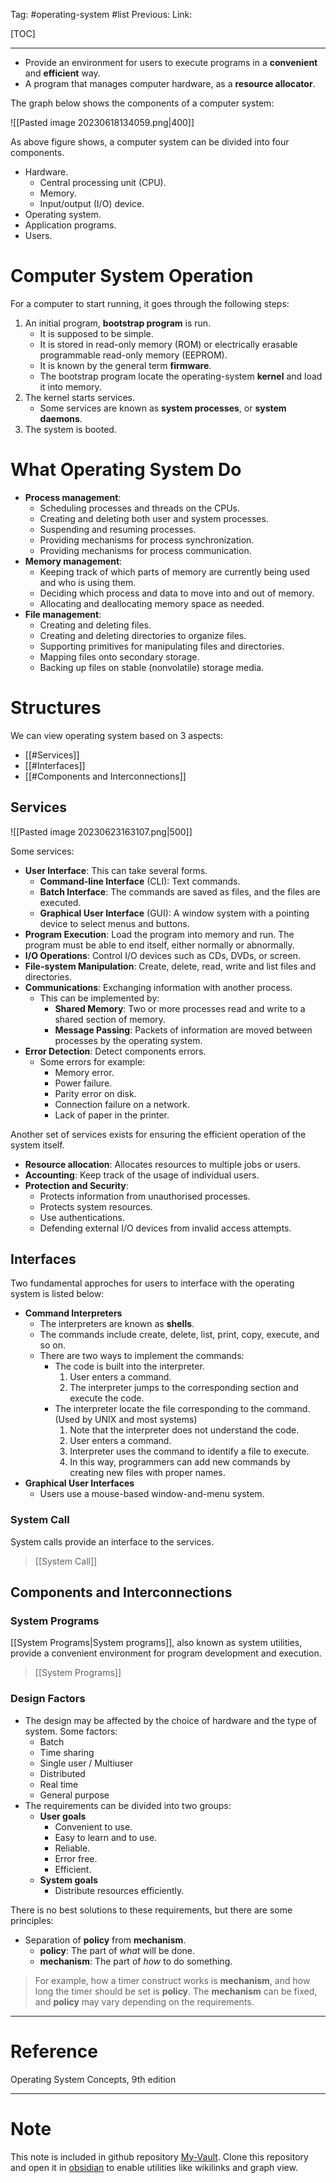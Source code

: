 Tag: #operating-system #list 
Previous: 
Link: 

[TOC]

---

- Provide an environment for users to execute programs in a **convenient** and **efficient** way.
- A program that manages computer hardware, as a **resource allocator**.

The graph below shows the components of a computer system:

![[Pasted image 20230618134059.png|400]]

As above figure shows, a computer system can be divided into four components.

- Hardware.
	- Central processing unit (CPU).
	- Memory.
	- Input/output (I/O) device.
- Operating system.
- Application programs.
- Users.

# Computer System Operation

For a computer to start running, it goes through the following steps:

1. An initial program, **bootstrap program** is run.
	- It is supposed to be simple.
	- It is stored in read-only memory (ROM) or electrically erasable programmable read-only memory (EEPROM).
	- It is known by the general term **firmware**.
	- The bootstrap program locate the operating-system **kernel** and load it into memory.
2. The kernel starts services.
	- Some services are known as **system processes**, or **system daemons**.
3. The system is booted.

# What Operating System Do

- **Process management**:
	- Scheduling processes and threads on the CPUs.
	- Creating and deleting both user and system processes.
	- Suspending and resuming processes.
	- Providing mechanisms for process synchronization.
	- Providing mechanisms for process communication.
- **Memory management**:
	- Keeping track of which parts of memory are currently being used and who is using them.
	- Deciding which process and data to move into and out of memory.
	- Allocating and deallocating memory space as needed.
- **File management**:
	- Creating and deleting files.
	- Creating and deleting directories to organize files.
	- Supporting primitives for manipulating files and directories.
	- Mapping files onto secondary storage.
	- Backing up files on stable (nonvolatile) storage media.

# Structures

We can view operating system based on 3 aspects:

- [[#Services]]
- [[#Interfaces]]
- [[#Components and Interconnections]]

## Services

![[Pasted image 20230623163107.png|500]]

Some services:

- **User Interface**: This can take several forms.
	- **Command-line Interface** (CLI): Text commands.
	- **Batch Interface**: The commands are saved as files, and the files are executed.
	- **Graphical User Interface** (GUI): A window system with a pointing device to select menus and buttons.
- **Program Execution**: Load the program into memory and run. The program must be able to end itself, either normally or abnormally.
- **I/O Operations**: Control I/O devices such as CDs, DVDs, or screen.
- **File-system Manipulation**: Create, delete, read, write and list files and directories.
- **Communications**: Exchanging information with another process.
	- This can be implemented by:
		- **Shared Memory**: Two or more processes read and write to a shared section of memory.
		- **Message Passing**: Packets of information are moved between processes by the operating system.
- **Error Detection**: Detect components errors.
	- Some errors for example:
		- Memory error.
		- Power failure.
		- Parity error on disk.
		- Connection failure on a network.
		- Lack of paper in the printer.

Another set of services exists for ensuring the efficient operation of the system itself.

- **Resource allocation**: Allocates resources to multiple jobs or users.
- **Accounting**: Keep track of the usage of individual users.
- **Protection and Security**:
	- Protects information from unauthorised processes.
	- Protects system resources.
	- Use authentications.
	- Defending external I/O devices from invalid access attempts.

## Interfaces

Two fundamental approches for users to interface with the operating system is listed below:

- **Command Interpreters**
	- The interpreters are known as **shells**.
	- The commands include create, delete, list, print, copy, execute, and so on.
	- There are two ways to implement the commands:
		- The code is built into the interpreter. 
			1. User enters a command.
			2. The interpreter jumps to the corresponding section and execute the code.
		- The interpreter locate the file corresponding to the command. (Used by UNIX and most systems)
			1. Note that the interpreter does not understand the code.
			2. User enters a command.
			3. Interpreter uses the command to identify a file to execute.
			4. In this way, programmers can add new commands by creating new files with proper names.
- **Graphical User Interfaces**
	- Users use a mouse-based window-and-menu system.

### System Call

System calls provide an interface to the services.

> [[System Call]]

## Components and Interconnections

### System Programs

[[System Programs|System programs]], also known as system utilities, provide a convenient environment for program development and execution.

> [[System Programs]]

### Design Factors

- The design may be affected by the choice of hardware and the type of system. Some factors:
	- Batch
	- Time sharing
	- Single user / Multiuser
	- Distributed
	- Real time
	- General purpose
- The requirements can be divided into two groups:
	- **User goals**
		- Convenient to use.
		- Easy to learn and to use.
		- Reliable.
		- Error free.
		- Efficient.
	- **System goals**
		- Distribute resources efficiently.

There is no best solutions to these requirements, but there are some principles:

- Separation of **policy** from **mechanism**.
	- **policy**: The part of *what* will be done.
	- **mechanism**: The part of *how* to do something.

> For example, how a timer construct works is **mechanism**, and how long the timer should be set is **policy**.
> The **mechanism** can be fixed, and **policy** may vary depending on the requirements.

---

# Reference

Operating System Concepts, 9th edition

---

# Note

This note is included in github repository [My-Vault](https://github.com/LittleD3092/My-Vault.git). Clone this repository and open it in [obsidian](https://obsidian.md/) to enable utilities like wikilinks and graph view.
